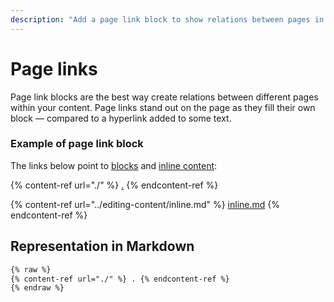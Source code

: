 ```yaml
---
description: "Add a page link block to show relations between pages in your space —\_and to highlight an important link on your page"
---
```


# Page links

Page link blocks are the best way create relations between different pages within your content. Page links stand out on the page as they fill their own block — compared to a hyperlink added to some text.

### Example of page link block

The links below point to [blocks](./) and [inline content](../editing-content/inline.md):

{% content-ref url="./" %}
[.](./)
{% endcontent-ref %}

{% content-ref url="../editing-content/inline.md" %}
[inline.md](../editing-content/inline.md)
{% endcontent-ref %}

## Representation in Markdown

```markdown
{% raw %}
{% content-ref url="./" %} . {% endcontent-ref %}
{% endraw %}
```
